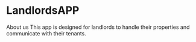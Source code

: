 # LandlordsAPP
About us This app is designed for landlords to handle their properties and communicate with their tenants. 

